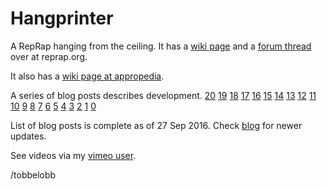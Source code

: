 Hangprinter
===========

A RepRap hanging from the ceiling. It has a [wiki page](http://reprap.org/wiki/Hangprinter) and a [forum thread](http://forums.reprap.org/read.php?178,344022,355803) over at reprap.org.

It also has a [wiki page at appropedia](http://appropedia.org/Clerck,_a_RepRap_3D_printer_hanging_from_the_ceiling).

A series of blog posts describes development.
[20](https://vitana.se/opr3d/tbear/index.html#hangprinter_project_20)
[19](https://vitana.se/opr3d/tbear/2015.html#hangprinter_project_19)
[18](https://vitana.se/opr3d/tbear/2015.html#hangprinter_project_18)
[17](https://vitana.se/opr3d/tbear/2015.html#hangprinter_project_17)
[16](https://vitana.se/opr3d/tbear/2015.html#hangprinter_project_16)
[15](https://vitana.se/opr3d/tbear/2015.html#hangprinter_project_15)
[14](https://vitana.se/opr3d/tbear/2015.html#hangprinter_project_14)
[13](https://vitana.se/opr3d/tbear/2015.html#hangprinter_project_13)
[12](https://vitana.se/opr3d/tbear/2015.html#hangprinter_project_12)
[11](https://vitana.se/opr3d/tbear/2015.html#hangprinter_project_11)
[10](https://vitana.se/opr3d/tbear/2015.html#hangprinter_project_10)
[9](https://vitana.se/opr3d/tbear/2015.html#hangprinter_project_9)
[8](https://vitana.se/opr3d/tbear/2015.html#hangprinter_project_8)
[7](https://vitana.se/opr3d/tbear/2015.html#hangprinter_project_7)
[6](https://vitana.se/opr3d/tbear/2015.html#hangprinter_project_6)
[5](https://vitana.se/opr3d/tbear/2015.html#hangprinter_project_5)
[4](https://vitana.se/opr3d/tbear/2015.html#hangprinter_project_4)
[3](https://vitana.se/opr3d/tbear/2015.html#hangprinter_project_3)
[2](https://vitana.se/opr3d/tbear/2015.html#hangprinter_project_2)
[1](https://vitana.se/opr3d/tbear/2015.html#Slideprinter_Update)
[0](https://vitana.se/opr3d/tbear/2014.html#Hangprinter)

List of blog posts is complete as of 27 Sep 2016. Check [blog](https://vitana.se/opr3d/tbear)
for newer updates.

See videos via my [vimeo user](https://vimeo.com/user23166500).

/tobbelobb
